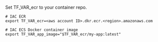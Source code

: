 Set TF_VAR_ecr to your container repo.  

```
# IAC ECR
export TF_VAR_ecr=<aws account ID>.dkr.ecr.<region>.amazonaws.com

# IAC ECS Docker container image
export TF_VAR_app_image="$TF_VAR_ecr/my-app:latest"
```